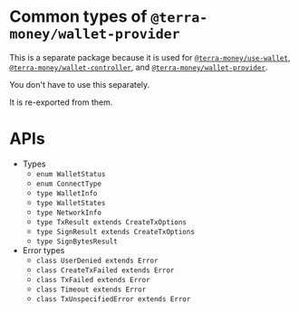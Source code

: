 # Common types of `@terra-money/wallet-provider`

This is a separate package because it is used for [`@terra-money/use-wallet`](https://www.npmjs.com/package/@terra-money/use-wallet), [`@terra-money/wallet-controller`](https://www.npmjs.com/package/@terra-money/wallet-controller), and [`@terra-money/wallet-provider`](https://www.npmjs.com/package/@terra-money/wallet-provider).

You don't have to use this separately.

It is re-exported from them.

# APIs

- Types
  - `enum WalletStatus`
  - `enum ConnectType`
  - `type WalletInfo`
  - `type WalletStates`
  - `type NetworkInfo`
  - `type TxResult extends CreateTxOptions`
  - `type SignResult extends CreateTxOptions`
  - `type SignBytesResult`
- Error types
  - `class UserDenied extends Error`
  - `class CreateTxFailed extends Error`
  - `class TxFailed extends Error`
  - `class Timeout extends Error`
  - `class TxUnspecifiedError extends Error`

